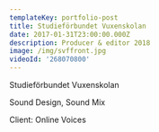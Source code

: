 ```yaml
---
templateKey: portfolio-post
title: Studieförbundet Vuxenskolan
date: 2017-01-31T23:00:00.000Z
description: Producer & editor 2018
image: /img/svffront.jpg
videoId: '268070800'
---
```

Studieförbundet Vuxenskolan

Sound Design, Sound Mix

Client: Online Voices
